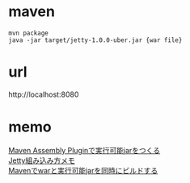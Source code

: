 # maven
`mvn package`  
`java -jar target/jetty-1.0.0-uber.jar {war file}`  

# url
http://localhost:8080  

# memo
[Maven Assembly Pluginで実行可能jarをつくる](http://kiririmode.hatenablog.jp/entry/20160429/1461855600)  
[Jetty組み込み方メモ](http://qiita.com/opengl-8080/items/673bfbfeebe6c6db8578)  
[Mavenでwarと実行可能jarを同時にビルドする](http://qiita.com/mocchii/items/1660929982246c7f135b)  
